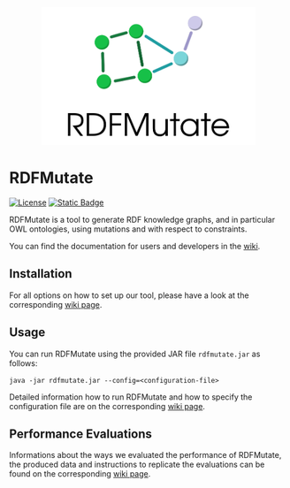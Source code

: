 <p align="center">
  <img src="logo/draft.png" height="250">
</p>

# RDFMutate
[![License](https://img.shields.io/github/license/smolang/RDFMutate)](https://www.gnu.org/licenses/gpl-3.0.en.html)
[![Static Badge](https://img.shields.io/badge/documentation-GitHub_Wiki-1f883d)](https://github.com/smolang/RDFMutate/wiki)

RDFMutate is a tool to generate RDF knowledge graphs, and in particular OWL ontologies, using mutations and with respect to constraints. 

You can find the documentation for users and developers in the  [wiki](https://github.com/smolang/RDFMutate/wiki).

## Installation
For all options on how to set up our tool, please have a look at the corresponding [wiki page](https://github.com/smolang/RDFMutate/wiki/Installation).

## Usage
You can run RDFMutate using the provided JAR file `rdfmutate.jar` as follows:
```
java -jar rdfmutate.jar --config=<configuration-file>
```
Detailed information how to run RDFMutate and how to specify the configuration file are on the corresponding [wiki page](https://github.com/smolang/RDFMutate/wiki/User-Documentation).

## Performance Evaluations
Informations about the ways we evaluated the performance of RDFMutate, the produced data and instructions to replicate the evaluations can be found on the corresponding [wiki page](https://github.com/smolang/RDFMutate/wiki/Performance-Evaluations).
